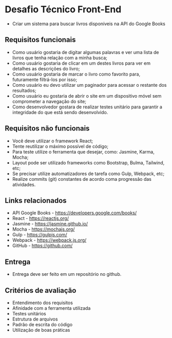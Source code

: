 # Desafio Técnico Front-End

- Criar um sistema para buscar livros disponíveis na API do Google Books

## Requisitos funcionais

- Como usuário gostaria de digitar algumas palavras e ver uma lista de livros que tenha relação com a minha busca;
- Como usuário gostaria de clicar em um destes livros para ver em detalhes as descrições do livro;
- Como usuário gostaria de marcar o livro como favorito para, futuramente filtrá-los por isso;
- Como usuário eu devo utilizar um paginador para acessar o restante dos resultados;
- Como usuário eu gostaria de abrir o site em um dispositivo móvel sem comprometer a navegação do site;
- Como desenvolvedor gostara de realizar testes unitário para garantir a integridade do que está sendo desenvolvido.

## Requisitos não funcionais

- Você deve utilizar o framework React;
- Tente reutilizar o máximo possível de código;
- Para teste utilize o ferramenta que desejar, como: Jasmine, Karma, Mocha;
- Layout pode ser utilizado frameworks como Bootstrap, Bulma, Tailwind, etc;
- Se precisar utilize automatizadores de tarefa como Gulp, Webpack, etc;
- Realize commits (git) constantes de acordo coma progressão das atividades.

## Links relacionados

- API Google Books - https://developers.google.com/books/
- React - https://reactjs.org/
- Jasmine - https://jasmine.github.io/
- Mocha - https://mochajs.org/
- Gulp - https://gulpjs.com/
- Webpack - https://webpack.js.org/
- GitHub - https://github.com/

## Entrega

- Entrega deve ser feito em um repositório no github.

## Critérios de avaliação

- Entendimento dos requisitos
- Afinidade com a ferramenta utilizada
- Testes unitários
- Estrutura de arquivos
- Padrão de escrita do código
- Utilização de boas práticas
